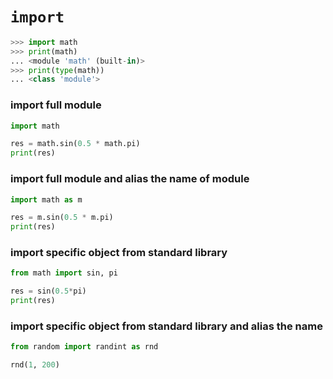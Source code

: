 # `import` 

```python
>>> import math
>>> print(math)
... <module 'math' (built-in)>
>>> print(type(math))
... <class 'module'>
```

### import full module

```python
import math

res = math.sin(0.5 * math.pi)
print(res)
```

### import full module and alias the name of module
```python
import math as m

res = m.sin(0.5 * m.pi)
print(res)
```

### import specific object from standard library 
```python
from math import sin, pi

res = sin(0.5*pi)
print(res)
```


### import specific object from standard library and alias the name 
 
```python
from random import randint as rnd

rnd(1, 200)
```